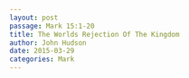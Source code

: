 ```yaml
---
layout: post
passage: Mark 15:1-20
title: The Worlds Rejection Of The Kingdom
author: John Hudson
date: 2015-03-29
categories: Mark
---	
```

